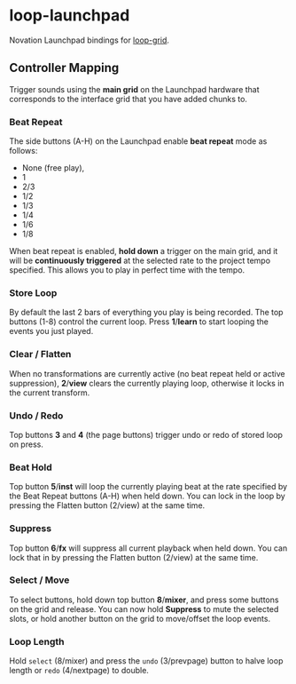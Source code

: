 loop-launchpad
===

Novation Launchpad bindings for [loop-grid](https://github.com/mmckegg/loop-grid).

## Controller Mapping

Trigger sounds using the **main grid** on the Launchpad hardware that corresponds to the interface grid that you have added chunks to.

### Beat Repeat

The side buttons (A-H) on the Launchpad enable **beat repeat** mode as follows:
  
  - None (free play), 
  - 1
  - 2/3
  - 1/2
  - 1/3
  - 1/4
  - 1/6
  - 1/8

When beat repeat is enabled, **hold down** a trigger on the main grid, and it will be **continuously triggered** at the selected rate to the project tempo specified. This allows you to play in perfect time with the tempo.

### Store Loop

By default the last 2 bars of everything you play is being recorded. The top buttons (1-8) control the current loop. Press **1**/**learn** to start looping the events you just played.

### Clear / Flatten

When no transformations are currently active (no beat repeat held or active suppression), **2**/**view** clears the currently playing loop, otherwise it locks in the current transform.

### Undo / Redo

Top buttons **3** and **4** (the page buttons) trigger undo or redo of stored loop on press.

### Beat Hold

Top button **5**/**inst** will loop the currently playing beat at the rate specified by the Beat Repeat buttons (A-H) when held down. You can lock in the loop by pressing the Flatten button (2/view) at the same time.

### Suppress

Top button **6**/**fx** will suppress all current playback when held down. You can lock that in by pressing the Flatten button (2/view) at the same time.

### Select / Move

To select buttons, hold down top button **8**/**mixer**, and press some buttons on the grid and release. You can now hold **Suppress** to mute the selected slots, or hold another button on the grid to move/offset the loop events. 

### Loop Length

Hold `select` (8/mixer) and press the `undo` (3/prevpage) button to halve loop length or `redo` (4/nextpage) to double.